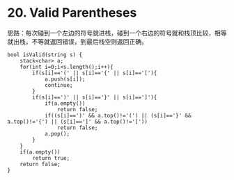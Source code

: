 # 20. Valid Parentheses
思路：每次碰到一个左边的符号就进栈，碰到一个右边的符号就和栈顶比较，相等就出栈，不等就返回错误，到最后栈空则返回正确。

    bool isValid(string s) {
        stack<char> a;
        for(int i=0;i<s.length();i++){
            if(s[i]=='(' || s[i]=='{' || s[i]=='['){
                a.push(s[i]);
                continue;
            }
            if(s[i]==')' || s[i]=='}' || s[i]==']'){
                if(a.empty())
                    return false;
                if((s[i]==')' && a.top()!='(') || (s[i]=='}' && a.top()!='{') || (s[i]==']' && a.top()!='['))
                    return false;
                a.pop();
            }
        }
        if(a.empty())
            return true;
        return false;
    }